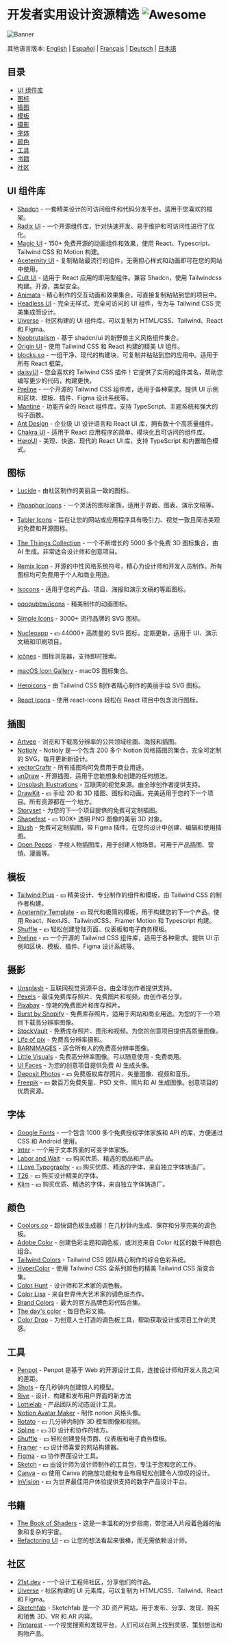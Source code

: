 # 开发者实用设计资源精选 ![Awesome](https://awesome.re/badge.svg)

![Banner](banner.svg)

其他语言版本: [English](README.md) | [Español](README.es.md) | [Français](README.fr.md) | [Deutsch](README.de.md) | [日本語](README.ja.md)

## 目录

- [UI 组件库](#ui-组件库)
- [图标](#图标)
- [插图](#插图)
- [模板](#模板)
- [摄影](#摄影)
- [字体](#字体)
- [颜色](#颜色)
- [工具](#工具)
- [书籍](#书籍)
- [社区](#社区)

## UI 组件库

- [Shadcn](https://ui.shadcn.com) - 一套精美设计的可访问组件和代码分发平台。适用于您喜欢的框架。
- [Radix UI](https://www.radix-ui.com/) - 一个开源组件库，针对快速开发、易于维护和可访问性进行了优化。
- [Magic UI](https://magicui.design) - 150+ 免费开源的动画组件和效果，使用 React、Typescript、Tailwind CSS 和 Motion 构建。
- [Aceternity UI](https://ui.aceternity.com) - 复制粘贴最流行的组件，无需担心样式和动画即可在您的网站中使用。
- [Cult UI](https://www.cult-ui.com) - 适用于 React 应用的即用型组件。兼容 Shadcn，使用 Tailwindcss 构建。开源，类型安全。
- [Animata](https://animata.design) - 精心制作的交互动画和效果集合，可直接复制粘贴到您的项目中。
- [Headless UI](https://headlessui.com) - 完全无样式、完全可访问的 UI 组件，专为与 Tailwind CSS 完美集成而设计。
- [Uiverse](https://uiverse.io) - 社区构建的 UI 组件库。可以复制为 HTML/CSS、Tailwind、React 和 Figma。
- [Neobrutalism](https://www.neobrutalism.dev) - 基于 shadcn/ui 的新野兽主义风格组件集合。
- [Origin UI](https://originui.com) - 使用 Tailwind CSS 和 React 构建的精美 UI 组件。
- [blocks.so](https://blocks.so) - 一组干净、现代的构建块，可复制并粘贴到您的应用中。适用于所有 React 框架。
- [daisyUI](https://daisyui.com) - 您会喜欢的 Tailwind CSS 插件！它提供了实用的组件类名，帮助您编写更少的代码，构建更快。
- [Preline](https://preline.co) - 一个开源的 Tailwind CSS 组件库，适用于各种需求。提供 UI 示例和区块、模板、插件、Figma 设计系统等。
- [Mantine](https://mantine.dev) - 功能齐全的 React 组件库，支持 TypeScript、主题系统和强大的钩子函数。
- [Ant Design](https://ant.design) - 企业级 UI 设计语言和 React UI 库，拥有数十个高质量组件。
- [Chakra UI](https://chakra-ui.com) - 适用于 React 应用程序的简单、模块化且可访问的组件库。
- [HeroUI](https://www.heroui.com) - 美观、快速、现代的 React UI 库，支持 TypeScript 和内置暗色模式。

## 图标

- [Lucide](https://lucide.dev/) - 由社区制作的美丽且一致的图标。
- [Phosphor Icons](https://phosphoricons.com) - 一个灵活的图标家族，适用于界面、图表、演示文稿等。
- [Tabler Icons](https://tabler.io/icons) - 旨在让您的网站或应用程序具有吸引力、视觉一致且简洁美观的免费和开源图标。
- [The Thiings Collection](https://www.thiings.co) - 一个不断增长的 5000 多个免费 3D 图标集合，由 AI 生成。非常适合设计师和创意项目。
- [Remix Icon](https://remixicon.com) - 开源的中性风格系统符号，精心为设计师和开发人员制作。所有图标均可免费用于个人和商业用途。
- [Isocons](https://www.isocons.app) - 适用于您的产品、项目、海报和演示文稿的等距图标。
- [pqoqubbw/icons](https://icons.pqoqubbw.dev) - 精美制作的动画图标。
- [Simple Icons](https://simpleicons.org) - 3000+ 流行品牌的 SVG 图标。
- [Nucleoapp](https://nucleoapp.com) - 💵 44000+ 高质量的 SVG 图标，定期更新，适用于 UI、演示文稿和印刷项目。
- [Icônes](https://icones.js.org) - 图标浏览器，支持即时搜索。
- [macOS Icon Gallery](https://www.macosicongallery.com) - macOS 图标集合。
- [Heroicons](https://heroicons.com) - 由 Tailwind CSS 制作者精心制作的美丽手绘 SVG 图标。

- [React Icons](https://react-icons.github.io/react-icons/) - 使用 react-icons 轻松在 React 项目中包含流行图标。

## 插图

- [Artvee](https://artvee.com) - 浏览和下载高分辨率的公共领域绘画、海报和插图。
- [Notioly](https://notioly.com) - Notioly 是一个包含 200 多个 Notion 风格插图的集合，完全可定制的 SVG，每月更新新设计。
- [vectorCraftr](https://vectorcraftr.com) - 所有插图均可免费用于商业用途。
- [unDraw](https://undraw.co) - 开源插图，适用于您能想象和创建的任何想法。
- [Unsplash Illustrations](https://unsplash.com/illustrations) - 互联网的视觉来源。由全球创作者提供支持。
- [DrawKit](https://www.drawkit.com) - 💵 手绘 2D 和 3D 插图、图标和动画。完美适用于您的下一个项目。所有资源都在一个地方。
- [Storyset](https://storyset.com) - 为您的下一个项目提供的免费可定制插图。
- [Shapefest](https://shapefest.com) - 💵 100K+ 透明 PNG 图像的美丽 3D 对象。
- [Blush](https://blush.design) - 免费可定制插图，带 Figma 插件。在您的设计中创建、编辑和使用插图。
- [Open Peeps](https://www.openpeeps.com) - 手绘人物插图库，用于创建人物场景。可用于产品插图、营销、漫画等。

## 模板

- [Tailwind Plus](https://tailwindcss.com/plus) - 💵 精美设计、专业制作的组件和模板，由 Tailwind CSS 的制作者构建。
- [Aceternity Template](https://pro.aceternity.com/templates) - 💵 现代和极简的模板，用于构建您的下一个产品。使用 React、NextJS、TailwindCSS、Framer Motion 和 Typescript 构建。
- [Shuffle](https://shuffle.dev/) - 💵 轻松创建登陆页面、仪表板和电子商务模板。
- [Preline](https://preline.co) - 💵 一个开源的 Tailwind CSS 组件库，适用于各种需求。提供 UI 示例和区块、模板、插件、Figma 设计系统等。

## 摄影

- [Unsplash](https://unsplash.com) - 互联网视觉资源平台。由全球创作者提供支持。
- [Pexels](https://www.pexels.com) - 最佳免费库存照片、免费图片和视频，由创作者分享。
- [Pixabay](https://pixabay.com) - 惊艳的免费图片和库存照片。
- [Burst by Shopify](https://burst.shopify.com) - 免费库存照片，适用于网站和商业用途。为您的下一个项目下载高分辨率图像。
- [StockVault](https://www.stockvault.net) - 免费库存照片、图形和视频。为您的创意项目提供高质量图像。
- [Life of pix](https://www.lifeofpix.com) - 免费高分辨率摄影。
- [BARNIMAGES](https://barnimages.com) - 适合所有人的免费高分辨率图像。
- [Little Visuals](https://littlevisuals.co) - 免费高分辨率图像。可以随意使用 - 免费商用。
- [UI Faces](https://uifaces.co) - 为您的创意项目提供免费 AI 生成头像。
- [Deposit Photos](https://depositphotos.com) - 💵 免费版权库存照片、矢量图像、视频和音乐。
- [Freepik](https://www.freepik.com) - 💵 数百万免费矢量、PSD 文件、照片和 AI 生成图像。创意项目的优质资源。

## 字体

- [Google Fonts](https://fonts.google.com) - 一个包含 1000 多个免费授权字体家族和 API 的库，方便通过 CSS 和 Android 使用。
- [Inter](https://rsms.me/inter/) - 一个用于文本界面的可变字体家族。
- [Labor and Wait](https://www.laborandwait.xyz) - 💵 购买优质、精选的商品和产品。
- [I Love Typography](https://fonts.ilovetypography.com) - 💵 购买优质、精选的字体，来自独立字体铸造厂。
- [T26](https://www.t26.com) - 💵 购买设计精美的字体。
- [Klim](https://klim.co.nz) - 💵 购买优质、精选的字体，来自独立字体铸造厂。

## 颜色

- [Coolors.co](https://coolors.co) - 超快调色板生成器！在几秒钟内生成、保存和分享完美的调色板。
- [Adobe Color](https://color.adobe.com) - 创建色彩主题和调色板，或浏览来自 Color 社区的数千种颜色组合。
- [Tailwind Colors](https://tailwindcss.com/docs/customizing-colors) - Tailwind CSS 团队精心制作的综合色彩系统。
- [HyperColor](https://hypercolor.dev) - 使用 Tailwind CSS 全系列颜色的精美 Tailwind CSS 渐变合集。
- [Color Hunt](https://colorhunt.co) - 设计师和艺术家的调色板。
- [Color Lisa](https://colorlisa.com) - 来自世界伟大艺术家的调色板杰作。
- [Brand Colors](https://brandcolors.net) - 最大的官方品牌色彩代码合集。
- [The day's color](https://www.thedayscolor.com) - 每日色彩文摘。
- [Color Drop](https://colordrop.io) - 为创意人士打造的调色板工具，帮助获取设计或项目工作的灵感。

## 工具

- [Penpot](https://penpot.app) - Penpot 是基于 Web 的开源设计工具，连接设计师和开发人员之间的差距。
- [Shots](https://shots.so) - 在几秒钟内创建惊人的模型。
- [Rive](https://rive.app) - 设计、构建和发布用户界面的新方法
- [Lottielab](https://www.lottielab.com) - 产品团队的动态设计工具。
- [Notion Avatar Maker](https://notion-avatar.app) - 制作 notion 风格头像。
- [Rotato](https://rotato.app) - 💵 几分钟内制作 3D 模型图像和视频。
- [Spline](https://spline.design) - 💵 3D 设计和协作的地方。
- [Shuffle](https://shuffle.dev/) - 💵 轻松创建登陆页面、仪表板和电子商务模板。
- [Framer](https://www.framer.com) - 💵 设计师喜爱的网站构建器。
- [Figma](https://www.figma.com) - 💵 协作界面设计工具。
- [Sketch](https://www.sketch.com) - 💵 由设计师为设计师制作的工具包，专注于您和您的工作。
- [Canva](https://www.canva.com) - 💵 使用 Canva 的拖放功能和专业布局轻松创建令人惊叹的设计。
- [InVision](https://www.invisionapp.com) - 💵 为世界最佳用户体验提供支持的数字产品设计平台。

## 书籍

- [The Book of Shaders](https://thebookofshaders.com) - 这是一本温和的分步指南，带您进入片段着色器的抽象和复杂的宇宙。
- [Refactoring UI](https://www.refactoringui.com) - 💵 让您的想法看起来很棒，而无需依赖设计师。

## 社区

- [21st.dev](https://21st.dev) - 一个设计工程师社区，分享他们的作品。
- [Uiverse](https://uiverse.io) - 社区构建的 UI 元素库。可以复制为 HTML/CSS、Tailwind、React 和 Figma。
- [Sketchfab](https://sketchfab.com) - Sketchfab 是一个 3D 资产网站，用于发布、分享、发现、购买和销售 3D、VR 和 AR 内容。
- [Pinterest](https://pinterest.com) - 一个视觉搜索和发现平台，人们可以在网上找到灵感、策划想法和购物产品。
